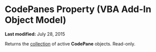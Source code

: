 
# CodePanes Property (VBA Add-In Object Model)

 **Last modified:** July 28, 2015


Returns the  [collection](b8bdf64f-5920-1ae9-16d0-b26d09524a30.md) of active **CodePane** objects. Read-only.
